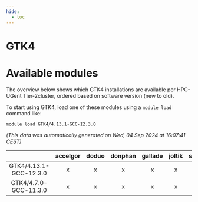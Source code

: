```yaml
---
hide:
  - toc
---
```


GTK4
====

# Available modules


The overview below shows which GTK4 installations are available per HPC-UGent Tier-2cluster, ordered based on software version (new to old).

To start using GTK4, load one of these modules using a `module load` command like:

```shell
module load GTK4/4.13.1-GCC-12.3.0
```

*(This data was automatically generated on Wed, 04 Sep 2024 at 16:07:41 CEST)*  

| |accelgor|doduo|donphan|gallade|joltik|shinx|skitty|
| :---: | :---: | :---: | :---: | :---: | :---: | :---: | :---: |
|GTK4/4.13.1-GCC-12.3.0|x|x|x|x|x|x|x|
|GTK4/4.7.0-GCC-11.3.0|x|x|x|x|x|-|x|
